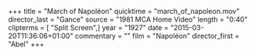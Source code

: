 +++
title = "March of Napoléon"
quicktime = "march_of_napoleon.mov"
director_last = "Gance"
source = "1981 MCA Home Video"
length = "0:40"
clipterms = [ "Split Screen",]
year = "1927"
date = "2015-03-20T11:36:06+01:00"
commentary = ""
film = "Napoléon"
director_first = "Abel"
+++
